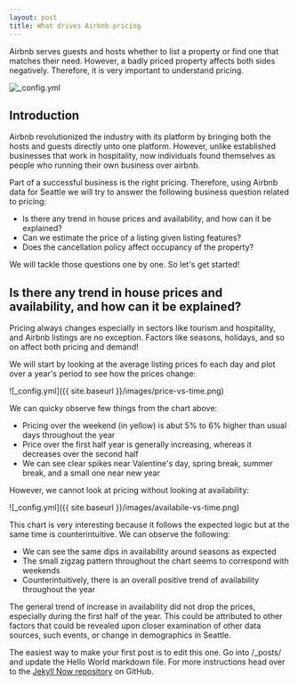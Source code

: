 ```yaml
---
layout: post
title: What drives Airbnb pricing
---
```


Airbnb serves guests and hosts whether to list a property or find one that matches their need. However, a badly priced property affects both sides negatively. Therefore, it is very important to understand pricing. 

![_config.yml](https://render.fineartamerica.com/images/rendered/share/27275092&domainId=1)

## Introduction

Airbnb revolutionized the industry with its platform by bringing both the hosts and guests directly unto one platform. However, unlike established businesses that work in hospitality, now individuals found themselves as people who running their own business over airbnb. 

Part of a successful business is the right pricing. Therefore, using Airbnb data for Seattle we will try to answer the following business question related to pricing:
- Is there any trend in house prices and availability, and how can it be explained?
- Can we estimate the price of a listing given listing features?
- Does the cancellation policy affect occupancy of the property?

We will tackle those questions one by one. So let's get started!

## Is there any trend in house prices and availability, and how can it be explained?
Pricing always changes especially in sectors like tourism and hospitality, and Airbnb listings are no exception. Factors like seasons, holidays, and so on affect both pricing and demand!

We will start by looking at the average listing prices fo each day and plot over a year's period to see how the prices change:

![_config.yml]({{ site.baseurl }}/images/price-vs-time.png)

We can quicky observe few things from the chart above:
- Pricing over the weekend (in yellow) is abut 5% to 6% higher than usual days throughout the year
- Price over the first half year is generally increasing, whereas it decreases over the second half
- We can see clear spikes near Valentine's day, spring break, summer break, and a small one near new year

However, we cannot look at pricing without looking at availability:

![_config.yml]({{ site.baseurl }}/images/availabile-vs-time.png)

This chart is very interesting because it follows the expected logic but at the same time is counterintuitive. We can observe the following:
- We can see the same dips in availability around seasons as expected
- The small zigzag pattern throughout the chart seems to correspond with weekends
- Counterintuitively, there is an overall positive trend of availability throughout the year

The general trend of increase in availability did not drop the prices, especially during the first half of the year. This could be attributed to other factors that could be revealed upon closer examination of other data sources, such events, or change in demographics in Seattle.

The easiest way to make your first post is to edit this one. Go into /_posts/ and update the Hello World markdown file. For more instructions head over to the [Jekyll Now repository](https://github.com/barryclark/jekyll-now) on GitHub.
